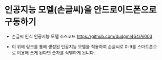 # 인공지능 모델(손글씨)을 안드로이드폰으로 구동하기

- 손글씨 인식 인공지능 모델 소스코드
    https://github.com/dudgml464/Ai003

- 이 위에 링크를 통해 생성된 인공지능 모델을 적용하여 손글씨로 0-9를 스마트폰으로 이용해 쓰게 된다면 숫자를 식별하게 됩니다.
